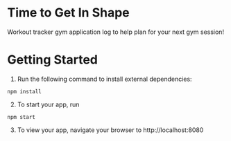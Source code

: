 # Time to Get In Shape
Workout tracker gym application log to help plan for your next gym session!

# Getting Started
1. Run the following command to install external dependencies:
````
npm install
````
2. To start your app, run
````
npm start
````
3. To view your app, navigate your browser to http://localhost:8080